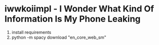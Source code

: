 # iwwkoiimpl -  I Wonder What Kind Of Information Is My Phone Leaking

1. install requirements
2. python -m spacy download "en_core_web_sm"
